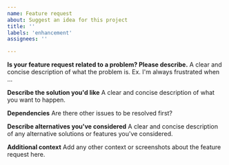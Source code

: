 ```yaml
---
name: Feature request
about: Suggest an idea for this project
title: ''
labels: 'enhancement'
assignees: ''

---
```


**Is your feature request related to a problem? Please describe.**
A clear and concise description of what the problem is. Ex. I'm always frustrated when ...

**Describe the solution you'd like**
A clear and concise description of what you want to happen.

**Dependencies**
Are there other issues to be resolved first?

**Describe alternatives you've considered**
A clear and concise description of any alternative solutions or features you've considered.

**Additional context**
Add any other context or screenshots about the feature request here.
